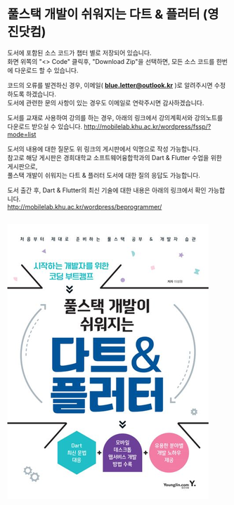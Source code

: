 # 풀스택 개발이 쉬워지는 다트 &amp; 플러터 (영진닷컴)

도서에 포함된 소스 코드가 챕터 별로 저장되어 있습니다.   
화면 위쪽의 "<> Code" 클릭후, "Download Zip"을 선택하면, 모든 소스 코드를 한번에 다운로드 할 수 있습니다.

코드의 오류를 발견하신 경우, 이메일( **blue.letter@outlook.kr** )로 알려주시면 수정하도록 하겠습니다.   
도서에 관련한 문의 사항이 있는 경우도 이메일로 연락주시면 감사하겠습니다.  

도서를 교재로 사용하여 강의를 하는 경우, 아래의 링크에서 강의계획서와 강의노트를 다운로드 받으실 수 있습니다.
http://mobilelab.khu.ac.kr/wordpress/fssp/?mode=list

도서의 내용에 대한 질문도 위 링크의 게시판에서 익명으로 작성 가능합니다.<br/>
참고로 해당 게시판은 경희대학교 소프트웨어융합학과의 Dart & Flutter 수업을 위한 게시판으로,<br/>
풀스택 개발이 쉬워지는 다트 & 플러터 도서에 대한 질의 응답도 가능합니다.<br/>

도서 출간 후, Dart & Flutter의 최신 기술에 대한 내용은 아래의 링크에서 확인 가능합니다.<br/>
http://mobilelab.khu.ac.kr/wordpress/beprogrammer/
<br/>
<br/>

![BOOK TITLE](/BOOKTITLE/TITLE.jpeg)

 

